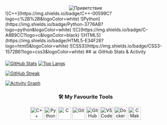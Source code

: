 <div align="center">
  <img src="https://readme-typing-svg.demolab.com?font=Fira+Code&pause=1000&center=true&width=435&lines=Привет%2C+я+[Alexander Rasskazov];Sys.Admin+%7C+C%2B%2B%2F+Programmer" alt="Приветствие" />
</div>
![C++](https://img.shields.io/badge/C++-00599C?logo=c%2B%2B&logoColor=white)
![Python](https://img.shields.io/badge/Python-3776AB?logo=python&logoColor=white)
![C](https://img.shields.io/badge/C-A8B9CC?logo=c&logoColor=black)
![HTML5](https://img.shields.io/badge/HTML5-E34F26?logo=html5&logoColor=white)
![CSS3](https://img.shields.io/badge/CSS3-1572B6?logo=css3&logoColor=white)
## 📊 GitHub Stats & Activity

[![GitHub Stats](https://github-readme-stats.vercel.app/api?username=dkoooul&show_icons=true&theme=radical)](https://github.com/dkoooul)
[![Top Langs](https://github-readme-stats.vercel.app/api/top-langs/?username=dkoooul&layout=compact&theme=radical)](https://github.com/dkoooul)

[![GitHub Streak](https://streak-stats.demolab.com/?user=dkoooul&theme=radical)](https://git.io/streak-stats)

[![Activity Graph](https://github-readme-activity-graph.vercel.app/graph?username=dkoooul&theme=react-dark)](https://github.com/ashutosh00710/github-readme-activity-graph)

<h3 align="center">🛠️ My Favourite Tools</h3>

<p align="center">
  <!-- Languages -->
  <img src="https://cdn.jsdelivr.net/gh/devicons/devicon/icons/cplusplus/cplusplus-original.svg" width="40" height="40" alt="C++"/>
  <img src="https://cdn.jsdelivr.net/gh/devicons/devicon/icons/python/python-original.svg" width="40" height="40" alt="Python"/>
  <img src="https://cdn.jsdelivr.net/gh/devicons/devicon/icons/c/c-original.svg" width="40" height="40" alt="C"/>
  
  <!-- Tools -->
  <img src="https://cdn.jsdelivr.net/gh/devicons/devicon/icons/git/git-original.svg" width="40" height="40" alt="Git"/>
  <img src="https://cdn.jsdelivr.net/gh/devicons/devicon/icons/github/github-original.svg" width="40" height="40" alt="GitHub"/>
  <img src="https://cdn.jsdelivr.net/gh/devicons/devicon/icons/vscode/vscode-original.svg" width="40" height="40" alt="VSCode"/>
  <img src="https://cdn.jsdelivr.net/gh/devicons/devicon/icons/docker/docker-original.svg" width="40" height="40" alt="Docker"/>
  <img src="https://cdn.jsdelivr.net/gh/devicons/devicon/icons/cmake/cmake-original.svg" width="40" height="40" alt="CMake"/>
</p>

